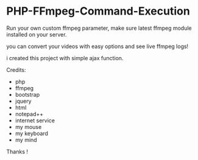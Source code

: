 # PHP-FFmpeg-Command-Execution

Run your own custom ffmpeg parameter,
make sure latest ffmpeg module installed on your server.

you can convert your videos with easy options and see live ffmpeg logs!

i created this project with simple ajax function.

Credits:
<ul>
<li>php</li>
<li>ffmpeg</li>
<li>bootstrap</li>
<li>jquery</li>
<li>html</li>
<li>notepad++</li>
<li>internet service</li>
<li>my mouse</li>
<li>my keyboard</li>
<li>my mind</li>
</ul>

Thanks !
